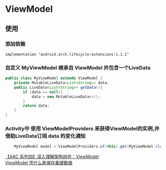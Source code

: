 # ViewModel


## 使用

### 添加依赖

    implementation "android.arch.lifecycle:extensions:1.1.1"

### 自定义 MyViewModel 继承自 ViewModel 并包含一个LiveData

``` java
public class MyViewModel extends ViewModel {
    private MutableLiveData<List<String>> data;
    public LiveData<List<String>> getData(){
        if (data == null){
            data = new MutableLiveData<>();
        }
        return data;
    }
}
```

### Activity中 使用 ViewModelProviders 来获得ViewModel的实例,并借助LiveData订阅 data 的变化通知

``` java
    MyViewModel model = ViewModelProviders.of(this).get(MyViewModel.class);
```






[【AAC 系列四】深入理解架构组件：ViewModel](https://juejin.im/post/5d0111c1e51d45108126d226)</br>
[ViewModel 凭什么能保存重建数据](https://juejin.im/post/5d53c2636fb9a06ae94d293a)</br>
